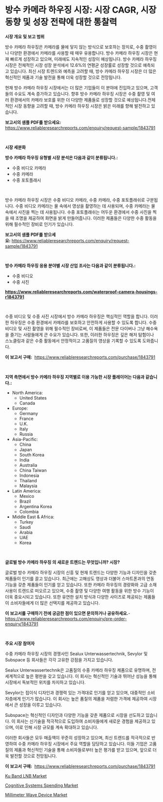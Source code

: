 <p><h1>방수 카메라 하우징 시장: 시장 CAGR, 시장 동향 및 성장 전략에 대한 통찰력</h1></p><p><strong>시장 개요 및 보고 범위</strong></p>
<p><p>방수 카메라 하우징은 카메라를 물에 닿지 않는 방식으로 보호하는 장치로, 수중 촬영이나 다양한 환경에서 카메라를 사용할 때 매우 유용합니다. 방수 카메라 하우징 시장은 현재 빠르게 성장하고 있으며, 미래에도 지속적인 성장이 예상됩니다. 방수 카메라 하우징 시장은 전체적인 시장 성장 분석에서 12.6%의 연평균 성장률로 성장할 것으로 예측되고 있습니다. 최신 시장 트렌드와 예측을 고려할 때, 방수 카메라 하우징 시장은 더 많은 혁신적인 제품과 기술 발전을 통해 더욱 성장할 것으로 전망됩니다.</p><p>현재 방수 카메라 하우징 시장에서는 더 많은 기업들이 이 분야에 진입하고 있으며, 고객들의 수요도 계속 증가하고 있습니다. 향후 방수 카메라 하우징 시장은 수중 촬영 및 여러 환경에서의 카메라 보호를 위한 더 다양한 제품들로 성장할 것으로 예상됩니다.전체적인 시장 동향을 고려할 때, 방수 카메라 하우징 시장은 밝은 미래를 향해 발전하고 있습니다.</p></p>
<p><strong>보고서의 샘플 PDF를 받으세요:</strong> <a href="https://www.reliableresearchreports.com/enquiry/request-sample/1843791">https://www.reliableresearchreports.com/enquiry/request-sample/1843791</a></p>
<p>&nbsp;</p>
<p><strong>시장 세분화</strong></p>
<p><strong>방수 카메라 하우징 유형별 시장 분석은 다음과 같이 분류됩니다.:</strong></p>
<p><ul><li>수중 비디오 카메라</li><li>수중 카메라</li><li>수중 포토플래시</li></ul></p>
<p>&nbsp;</p>
<p><p>방수 카메라 하우징 시장은 수중 비디오 카메라, 수중 카메라, 수중 포토플래쉬로 구분됩니다. 수중 비디오 카메라는 물 속에서 영상을 촬영하는 데 사용되며, 수중 카메라는 물 속에서 사진을 찍는 데 사용됩니다. 수중 포토플래쉬는 어두운 환경에서 수중 사진을 찍을 때 조명을 제공하여 화면을 밝게 만들어줍니다. 이러한 제품들은 다양한 수중 활동을 위해 필수적인 장비로 인기가 있습니다.</p></p>
<p><strong>보고서의 샘플 PDF를 받으세요:</strong>&nbsp;<a href="https://www.reliableresearchreports.com/enquiry/request-sample/1843791">https://www.reliableresearchreports.com/enquiry/request-sample/1843791</a></p>
<p>&nbsp;</p>
<p><strong> 방수 카메라 하우징 응용 분야별 시장 산업 조사는 다음과 같이 분류됩니다.:</strong></p>
<p><ul><li>수중 비디오</li><li>수중 사진</li></ul></p>
<p><strong><a href="https://www.reliableresearchreports.com/waterproof-camera-housings-r1843791">https://www.reliableresearchreports.com/waterproof-camera-housings-r1843791</a></strong></p>
<p>&nbsp;</p>
<p><p>수중 비디오 및 수중 사진 시장에서 방수 카메라 하우징은 핵심적인 역할을 합니다. 이러한 하우징은 수중 환경에서 카메라를 보호하고 안전하게 사용할 수 있도록 합니다. 수중 비디오 및 사진 촬영을 위해 필수적인 장비로써, 이 제품들은 전문 다이버나 그냥 해수욕을 즐기는 사람들에게 큰 수요가 있습니다. 또한, 이러한 하우징은 깊은 해저 탐험이나 스노클링과 같은 수중 활동에서 안정적이고 고품질의 영상을 기록할 수 있도록 도와줍니다.</p></p>
<p><strong>이 보고서 구매:</strong>&nbsp; <a href="https://www.reliableresearchreports.com/purchase/1843791">https://www.reliableresearchreports.com/purchase/1843791</a></p>
<p>&nbsp;</p>
<p><strong>지역 측면에서 방수 카메라 하우징 지역별로 이용 가능한 시장 플레이어는 다음과 같습니다.:</strong></p>
<p><ul>
    <li>
        North America:
        <ul>
            <li>United States</li>
            <li>Canada</li>
        </ul>
    </li>
    <li>
        Europe:
        <ul>
            <li>Germany</li>
            <li>France</li>
            <li>U.K.</li>
            <li>Italy</li>
            <li>Russia</li>
        </ul>
    </li>
    <li>
        Asia-Pacific:
        <ul>
            <li>China</li>
            <li>Japan</li>
            <li>South Korea</li>
            <li>India</li>
            <li>Australia</li>
            <li>China Taiwan</li>
            <li>Indonesia</li>
            <li>Thailand</li>
            <li>Malaysia</li>
        </ul>
    </li>
    <li>
        Latin America:
        <ul>
            <li>Mexico</li>
            <li>Brazil</li>
            <li>Argentina Korea</li>
            <li>Colombia</li>
        </ul>
    </li>
    <li>
        Middle East & Africa:
        <ul>
            <li>Turkey</li>
            <li>Saudi</li>
            <li>Arabia</li>
            <li>UAE</li>
            <li>Korea</li>
        </ul>
    </li>
    </ul></p>
<p>&nbsp;</p>
<p><strong>글로벌 방수 카메라 하우징 의 새로운 트렌드는 무엇입니까? 시장?</strong></p>
<p><p>글로벌 방수 카메라 하우징 시장의 신흥 및 현재 트렌드는 다양한 기능과 디자인을 갖춘 제품들이 인기를 끌고 있습니다. 최근에는 고해상도 영상과 더불어 스마트폰과의 연동 기능을 갖춘 제품들이 인기를 얻고 있습니다. 또한 카메라 하우징의 경량화와 고급 소재 사용이 트렌드로 떠오르고 있으며, 수중 촬영 및 다양한 여행 활동을 위한 방수 기능이 더욱 중요시되고 있습니다. 또한 유연한 설치 방식과 다양한 사이즈로 제공되는 제품들이 소비자들에게 더 많은 선택지를 제공하고 있습니다.</p></p>
<p><strong>이 보고서를 구매하기 전에 궁금한 점이 있으면 문의하거나 공유하세요.</strong>- <a href="https://www.reliableresearchreports.com/enquiry/pre-order-enquiry/1843791">https://www.reliableresearchreports.com/enquiry/pre-order-enquiry/1843791</a></p>
<p>&nbsp;</p>
<p><strong>주요 시장 참여자</strong></p>
<p><p>수중 카메라 하우징 시장의 경쟁사인 Sealux Unterwassertechnik, Sevylor 및 Subspace 등 회사들은 각각 고유한 강점을 가지고 있습니다.</p><p>Sealux Unterwassertechnik은 고품질의 수중 카메라 하우징 제품으로 유명하며, 전 세계적으로 높은 평판을 갖고 있습니다. 이 회사는 혁신적인 기술과 뛰어난 성능을 통해 시장에서 독보적인 위치를 차지하고 있습니다.</p><p>Sevylor는 접이식 디자인과 경쟁력 있는 가격대로 인기를 얻고 있으며, 대중적인 소비자층에게 인기가 많습니다. 이 회사는 높은 품질의 제품을 저렴한 가격에 제공하여 시장에서 큰 성장을 이루고 있습니다.</p><p>Subspace는 혁신적인 디자인과 다양한 기능을 갖춘 제품으로 시장을 선도하고 있습니다. 이 회사는 신기술을 적극적으로 도입하여 소비자들에게 새로운 경험을 제공하고 있으며, 이로 인해 시장 규모를 계속 확대하고 있습니다.</p><p>이러한 회사들은 모두 매출액이 꾸준히 성장하고 있으며, 최신 트렌드를 적극적으로 반영하여 수중 카메라 하우징 시장에서 주요 역할을 담당하고 있습니다. 이들 기업은 고품질의 제품과 혁신적인 기술을 통해 소비자들로부터 높은 평가를 받고 있으며, 앞으로 더욱 발전할 것으로 전망됩니다.</p></p>
<p><strong>이 보고서 구매:</strong>&nbsp;&nbsp;<a href="https://www.reliableresearchreports.com/purchase/1843791">https://www.reliableresearchreports.com/purchase/1843791</a></p>
<p><p><a href="https://butternut-bug-553.notion.site/Ku-Band-LNB-Market-Trends-Forecast-and-Competitive-Analysis-to-2031-89f06d5735614268aa9f19ce2b24d578">Ku Band LNB Market</a></p><p><a href="https://github.com/BryceTownsendr/Market-Research-Report-List-4/blob/main/cognitive-systems-spending-market.md">Cognitive Systems Spending Market</a></p><p><a href="https://invited-way-688.notion.site/Millimeter-Wave-Device-Market-Furnishes-Information-on-Market-Share-Market-Trends-and-Market-Growt-8f3644a9cba34d6c89d14a237ab574fd">Millimeter Wave Device Market</a></p></p>